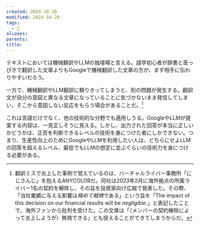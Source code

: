 ```yaml
---
created: 2024-10-20
modified: 2024-10-20
tags:
  - 💭
aliases: 
parents: 
title: 
---
```

テキストにおいては機械翻訳やLLMの独壇場と言える。語学初心者が辞書と首っぴきで翻訳した文章よりもGoogleで機械翻訳した文章の方が、まず相手に伝わりやすいだろう。

一方で、機械翻訳やLLM翻訳に頼りきってしまうと、別の問題が発生する。翻訳文が自分の意図と異なる文章になっていることに気づかないまま発信してしまい、そこから意図しない反応をもらう場合があることだ。[^anycolor]

[^anycolor]: 翻訳ミスで炎上した事例で覚えているのは、バーチャルライバー事務所「にじさんじ」を抱えるANYCOLORだ。同社は2023年2月に海外拠点の所属ライバー1名の契約を解除し、その旨を投資家向け広報で発表した。その際、「当社業績に与える影響は*極めて軽微*である」という旨を「The impact of this decision on our financial results will be *negligible*.」と表記したことで、海外ファンから批判を受けた。この文章は「（メンバーの契約解除によって炎上しようが）無視できる」とも捉えることができてしまうからだ。

これは言語だけでなく、他の技術的な分野でも適用しうる。GoogleやLLMが提案する内容は、一見正しそうに見える。しかし、出力された回答が本当に正しいかどうかは、正否を判断できるレベルの技術を身につけた者にしかできない。つまり、生産性向上のためにGoogleやLLMを利用したい人は、どちらにせよLLMの回答を超えるレベル、最低でもLLMの想定に並ぶぐらいの技術力を身につける必要がある。